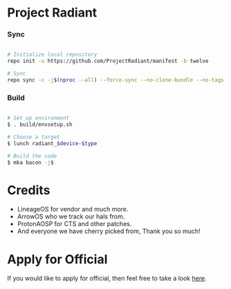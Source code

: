 # Project Radiant #

### Sync ###

```bash

# Initialize local repository
repo init -u https://github.com/ProjectRadiant/manifest -b twelve

# Sync
repo sync -c -j$(nproc --all) --force-sync --no-clone-bundle --no-tags -v
```

### Build ###

```bash

# Set up environment
$ . build/envsetup.sh

# Choose a target
$ lunch radiant_$device-$type

# Build the code
$ mka bacon -j$
```

# Credits
* LineageOS for vendor and much more.
* ArrowOS who we track our hals from.
* ProtonAOSP for CTS and other patches.
* And everyone we have cherry picked from, Thank you so much! 

# Apply for Official # 
If you would like to apply for official, then feel free to take a look [here](https://github.com/ProjectRadiant/official_devices).